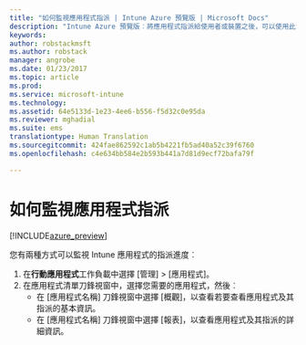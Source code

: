 ```yaml
---
title: "如何監視應用程式指派 | Intune Azure 預覽版 | Microsoft Docs"
description: "Intune Azure 預覽版︰將應用程式指派給使用者或裝置之後，可以使用此資訊協助您監視其狀態。"
keywords: 
author: robstackmsft
ms.author: robstack
manager: angrobe
ms.date: 01/23/2017
ms.topic: article
ms.prod: 
ms.service: microsoft-intune
ms.technology: 
ms.assetid: 64e5133d-1e23-4ee6-b556-f5d32c0e95da
ms.reviewer: mghadial
ms.suite: ems
translationtype: Human Translation
ms.sourcegitcommit: 424fae862592c1ab5b4221fb5ad40a52c39f6760
ms.openlocfilehash: c4e634bb584e2b593b441a7d81d9ecf72bafa79f

---
```


# <a name="how-to-monitor-app-assignments"></a>如何監視應用程式指派

[!INCLUDE[azure_preview](../includes/azure_preview.md)]

您有兩種方式可以監視 Intune 應用程式的指派進度︰

1. 在**行動應用程式**工作負載中選擇 [管理]  >  [應用程式]。
2. 在應用程式清單刀鋒視窗中，選擇您需要的應用程式，然後︰
    - 在 [應用程式名稱] 刀鋒視窗中選擇 [概觀]，以查看若要查看應用程式及其指派的基本資訊。
    - 在 [應用程式名稱] 刀鋒視窗中選擇 [報表]，以查看應用程式及其指派的詳細資訊。



<!--HONumber=Feb17_HO1-->


